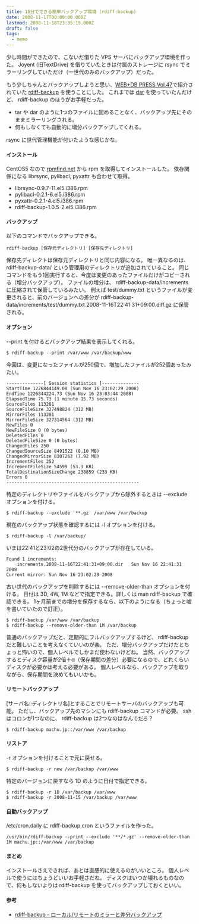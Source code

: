 ```yaml
---
title: 10分でできる簡単バックアップ環境 (rdiff-backup)
date: 2008-11-17T00:00:00.000Z
lastmod: 2008-11-18T23:35:19.000Z
draft: false
tags:
  - memo
---
```


少し時間ができたので、こないだ借りた VPS サーバにバックアップ環境を作った。 Joyent (旧TextDrive) を借りていたときは付属のストレージに rsync でミラーリングしていただけ（一世代のみのバックアップ）だった。

もう少しちゃんとバックアップしようと思い、[WEB+DB PRESS Vol.47](https://www.amazon.co.jp/dp/4774136352)で紹介されていた [rdiff-backup](http://www.nongnu.org/rdiff-backup/) を使うことにした。 これまでは [dar](http://www.miloweb.net/dar.html) を使っていたんだけど、 rdiff-backup のほうがお手軽だった。

* tar や dar のように1つのファイルに固めることなく、バックアップ先にそのままミラーリングされる。
* 何もしなくても自動的に増分バックアップしてくれる。

rsync に世代管理機能が付いたような感じかな。

#### インストール

CentOS5 なので [rpmfind.net](http://rpmfind.net/) から rpm を取得してインストールした。 依存関係になる librsync, pylibacl, pyxattr も合わせて取得。

* librsync-0.9.7-11.el5.i386.rpm
* pylibacl-0.2.1-6.el5.i386.rpm
* pyxattr-0.2.1-4.el5.i386.rpm
* rdiff-backup-1.0.5-2.el5.i386.rpm

#### バックアップ

以下のコマンドでバックアップできる。

```
rdiff-backup [保存元ディレクトリ] [保存先ディレクトリ]
```

保存先ディレクトは保存元ディレクトリと同じ内容になる。 唯一異なるのは、 rdiff-backup-data/ という管理用のディレクトリが追加されていること。 同じコマンドをもう1回実行すると、今度は変更のあったファイルだけがコピーされる（増分バックアップ）。 ファイルの増分は、 rdiff-backup-data/increments に圧縮されて保管しているみたい。 例えば test/dummy.txt というファイルが変更されると、前のバージョンへの差分が rdiff-backup-data/increments/test/dummy.txt.2008-11-16T22:41:31+09:00.diff.gz に保管される。

#### オプション

\--print を付けるとバックアップ結果を表示してくれる。

```
$ rdiff-backup --print /var/www /var/backup/www
```

今回は、変更になったファイルが250個で、増加したファイルが252個あったみたい。

```
--------------[ Session statistics ]--------------
StartTime 1226844149.00 (Sun Nov 16 23:02:29 2008)
EndTime 1226844224.73 (Sun Nov 16 23:03:44 2008)
ElapsedTime 75.73 (1 minute 15.73 seconds)
SourceFiles 113281
SourceFileSize 327498824 (312 MB)
MirrorFiles 113281
MirrorFileSize 327314564 (312 MB)
NewFiles 0
NewFileSize 0 (0 bytes)
DeletedFiles 0
DeletedFileSize 0 (0 bytes)
ChangedFiles 250
ChangedSourceSize 8491522 (8.10 MB)
ChangedMirrorSize 8307262 (7.92 MB)
IncrementFiles 252
IncrementFileSize 54599 (53.3 KB)
TotalDestinationSizeChange 238859 (233 KB)
Errors 0
--------------------------------------------------
```

特定のディレクトリやファイルをバックアップから除外するときは --exclude オプションを付ける。

```
$ rdiff-backup --exclude '**.gz' /var/www /var/backup
```

現在のバックアップ状態を確認するには -l オプションを付ける。

```
$ rdiff-backup -l /var/backup/
```

いまは22:41と23:02の2世代分のバックアップが存在している。

```
Found 1 increments:
    increments.2008-11-16T22:41:31+09:00.dir   Sun Nov 16 22:41:31 2008
Current mirror: Sun Nov 16 23:02:29 2008
```

古い世代のバックアップを削除するには --remove-older-than オプションを付ける。 日付は 3D, 4W, 1M などで指定できる。詳しくは man rdiff-backup で確認できる。 1ヶ月前までの増分を保存するなら、以下のようになる（ちょっと嘘を書いていたので訂正）。

```
$ rdiff-backup /var/www /var/backup
$ rdiff-backup --remove-older-than 1M /var/backup
```

普通のバックアップだと、定期的にフルバックアップするけど、 rdiff-backup だと難しいことを考えなくていいのが楽。 ただ、増分バックアップだけだとちょっと怖いので、個人レベルでしかまだ使わないけどね。 当然、バックアップするとディスク容量が2倍＋α（保存期間の差分）必要になるので、どれくらいディスクが必要かは考える必要がある。 個人レベルなら、バックアップを取りながら、保存期間を決めてもいいかも。

#### リモートバックアップ

\[サーバ名::ディレクトリ名]とすることでリモートサーバのバックアップも可能。 ただし、バックアップ先のマシンにも rdiff-backup コマンドが必要。 ssh はコロンが1つなのに、 rdiff-backup は2つなのはなんでだろ？

```
$ rdiff-backup machu.jp::/var/www /var/backup
```

#### リストア

-r オプションを付けることで元に戻せる。

```
$ rdiff-backup -r now /var/backup /var/www
```

特定のバージョンに戻すなら 1D のように日付で指定できる。

```
$ rdiff-backup -r 1D /var/backup /var/www
$ rdiff-backup -r 2008-11-15 /var/backup /var/www
```

#### 自動バックアップ

/etc/cron.daily に rdiff-backup.cron というファイルを作った。

```
/usr/bin/rdiff-backup --print --exclude '**/*.gz' --remove-older-than 1M machu.jp::/var/www /var/backup
```

#### まとめ

インストールさえできれば、あとは直感的に使えるのがいいところ。 個人レベルで使うにはちょうどいいお手軽さだね。 ディスクはいつか壊れるものなので、何もしないよりは rdiff-backup を使ってバックアップしておくといい。

#### 参考

* [rdiff-backup - ローカル/リモートのミラーと差分バックアップ](http://seki.jpn.org/modules/pukiwiki/index.php?rdiff-backup)
